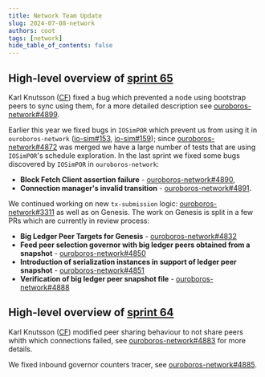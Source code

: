 ```yaml
---
title: Network Team Update
slug: 2024-07-08-network
authors: coot
tags: [network]
hide_table_of_contents: false
---
```



## High-level overview of [sprint 65][sprint-65]

Karl Knutsson ([CF]) fixed a bug which prevented a node using bootstrap peers
to sync using them, for a more detailed description see [ouroboros-network#4899].

Earlier this year we fixed bugs in `IOSimPOR` which prevent us from using it in
`ouroboros-network` ([io-sim#153], [io-sim#159]); since
[ouroboros-network#4872] was merged we have a large number of tests that are
using `IOSimPOR`'s schedule exploration.  In the last sprint we fixed
some bugs discovered by `IOSimPOR` in `ouroboros-network`:

* **Block Fetch Client assertion failure** - [ouroboros-network#4890],
* **Connection manager's invalid transition** - [ouroboros-network#4891].

We continued working on new `tx-submission` logic: [ouroboros-network#3311] as
well as on Genesis.  The work on Genesis is split in a few PRs which are
currently in review process:

* **Big Ledger Peer Targets for Genesis** - [ouroboros-network#4832]
* **Feed peer selection governor with big ledger peers obtained from a snapshot** - [ouroboros-network#4850]
* **Introduction of serialization instances in support of ledger peer snapshot** - [ouroboros-network#4851]
* **Verification of big ledger peer snapshot file** - [ouroboros-network#4888]


## High-level overview of [sprint 64][sprint-64]

Karl Knutsson ([CF]) modified peer sharing behaviour to not share peers whith
which connections failed, see [ouroboros-network#4883] for more details.

We fixed inbound governor counters tracer, see [ouroboros-network#4885].

[sprint-65]: https://github.com/orgs/IntersectMBO/projects/5/views/1?filterQuery=sprint%3A%22Sprint+65%22
[sprint-64]: https://github.com/orgs/IntersectMBO/projects/5/views/1?filterQuery=sprint%3A%22Sprint+64%22

[CF]: https://cardanofoundation.org

[io-sim#153]: https://github.com/input-output-hk/io-sim/pull/153
[io-sim#159]: https://github.com/input-output-hk/io-sim/pull/159
[ouroboros-network#3311]: https://github.com/IntersectMBO/ouroboros-network/issues/3311
[ouroboros-network#4832]: https://github.com/IntersectMBO/ouroboros-network/issues/4832
[ouroboros-network#4850]: https://github.com/IntersectMBO/ouroboros-network/issues/4850
[ouroboros-network#4851]: https://github.com/IntersectMBO/ouroboros-network/issues/4851
[ouroboros-network#4872]: https://github.com/IntersectMBO/ouroboros-network/issues/4872
[ouroboros-network#4883]: https://github.com/IntersectMBO/ouroboros-network/issues/4883
[ouroboros-network#4885]: https://github.com/IntersectMBO/ouroboros-network/issues/4885
[ouroboros-network#4888]: https://github.com/IntersectMBO/ouroboros-network/issues/4888
[ouroboros-network#4890]: https://github.com/IntersectMBO/ouroboros-network/issues/4890
[ouroboros-network#4891]: https://github.com/IntersectMBO/ouroboros-network/issues/4891
[ouroboros-network#4899]: https://github.com/IntersectMBO/ouroboros-network/issues/4899
